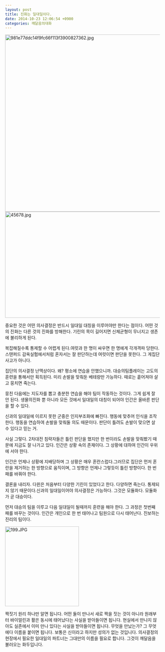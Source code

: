 ```yaml
---
layout: post
title: 진화는 일대일이다.
date: 2014-10-23 12:06:54 +0900
categories: 깨달음의대화
---
```

<img src="assets/attach/images/198/129/530/981e77ddc14f9fc66f113f3900827362.jpg" alt="981e77ddc14f9fc66f113f3900827362.jpg" width="644" height="577" />

<img src="assets/attach/images/198/129/530/45678.jpg" alt="45678.jpg" width="700" height="346" />

  


  




중요한 것은 어떤 의사결정은 반드시 일대일 대칭을 이루어야만 한다는 점이다. 어떤 것의 진화는 다른 것의 진화를 방해한다. 기린의 목이 길어지면 신체균형이 무너지고 생존에 불리하게 된다.

  


복잡해질수록 통제할 수 어렵게 된다.여럿과 한 명이 싸우면 한 명에게 각개격파 당한다. 스탠퍼드 감옥실험에서처럼 혼자서는 잘 판단하는데 여럿이면 판단을 못한다. 그 게집단사고가 아니다.

  


집단의 의사결정 난맥상이다. 왜? 평소에 연습을 안했으니까. 대승의팀플레이는 고도의 훈련을 통해서만 획득된다. 미리 손발을 맞춰둔 베테랑만 가능하다. 때로는 흩어져야 살고 뭉치면 죽는다.

  


뭉친 다음에는 지도자를 뽑고 충분한 연습을 해야 팀이 작동하는 것이다. 그게 쉽게 잘 안 된다. 생물의진화 뿐 아니라 모든 것에서 일대일의 대칭이 되어야 인간은 올바른 판단을 할 수 있다.

  


신과의 일대일에 이르지 못한 군중은 인지부조화에 빠진다. 행동에 맞추어 인식을 조작한다. 행동을 연습하여 손발을 맞춰둘 의도 때문이다. 판단이 틀려도 손발이 맞으면 살 수 있다고 믿는 거.

  


사실 그렇다. 2차대전 침략자들은 틀린 판단을 했지만 한 번이라도 손발을 맞춰봤기 때문에 지금도 잘 나가고 있다. 인간은 상황 속의 존재이다. 그 상황에 대하여 인간이 우위에 서야 한다.

  


인간은 언제나 상황에 지배당하며 그 상황은 매우 혼란스럽다.그러므로 집단은 먼저 혼란을 제거하는 한 방향으로 움직이며, 그 방향은 언제나 그렇듯이 틀린 방향이다. 한 번 패를 바꿔야 한다.

  


결론을 내리자. 다윈은 처음부터 다양한 기린이 있었다고 한다. 다양하면 죽는다. 통제되지 않기 때문이다.신과의 일대일이어야 의사결정은 가능하다. 그것은 모듈화다. 모듈화가 곧 대승이다. 

  


먼저 대승의 팀을 이루고 다음 일대일이 될때까지 훈련을 해야 한다. 그 과정은 첫번째 패를 바꾸는 것이다. 인간은 개인으로 한 번 태어나고 팀원으로 다시 태어난다. 진보하는 진리의 팀이다.

  





<img src="assets/attach/images/198/129/530/199.JPG" alt="199.JPG" width="240" height="260" />   


  


짝짓기 원리 하나만 알면 됩니다. 어떤 둘이 만나서 새로 짝을 짓는 것이 아니라 원래부터 바이얼린과 활은 동시에 태어났다는 사실을 받아들이면 됩니다. 현실에서 만나지 않아도 실존에서 이미 만나 있다는 사실을 받아들이면 됩니다. 무엇을 만났는가? 그 무엇에다 이름을 붙이면 됩니다. 보통은 신이라고 하지만 성의가 없는 것입니다. 의사결정의 현장에서 필요한 일대일의 파트너는 그대만의 이름을 필요로 합니다. 그것이 깨달음을 불러오는 화두입니다.
